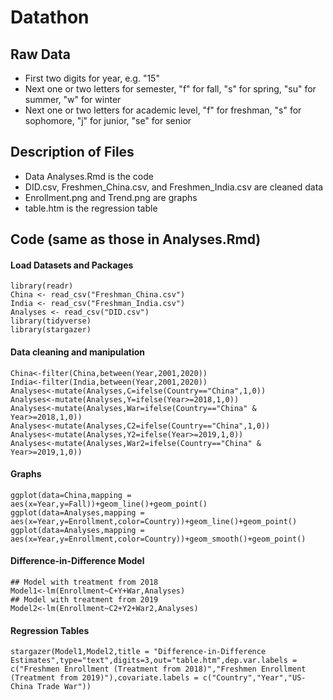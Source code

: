 # Datathon
## Raw Data
- First two digits for year, e.g. "15"
- Next one or two letters for semester, "f" for fall, "s" for spring, "su" for summer, "w" for winter
- Next one or two letters for academic level, "f" for freshman, "s" for sophomore, "j" for junior, "se" for senior
## Description of Files
- Data Analyses.Rmd is the code
- DID.csv, Freshmen_China.csv, and Freshmen_India.csv are cleaned data
- Enrollment.png and Trend.png are graphs
- table.htm is the regression table

## Code (same as those in Analyses.Rmd)

#### Load Datasets and Packages
```{r}
library(readr)
China <- read_csv("Freshman_China.csv")
India <- read_csv("Freshman_India.csv")
Analyses <- read_csv("DID.csv")
library(tidyverse)
library(stargazer)
```

#### Data cleaning and manipulation
```{r}
China<-filter(China,between(Year,2001,2020))
India<-filter(India,between(Year,2001,2020))
Analyses<-mutate(Analyses,C=ifelse(Country=="China",1,0))
Analyses<-mutate(Analyses,Y=ifelse(Year>=2018,1,0))
Analyses<-mutate(Analyses,War=ifelse(Country=="China" & Year>=2018,1,0))
Analyses<-mutate(Analyses,C2=ifelse(Country=="China",1,0))
Analyses<-mutate(Analyses,Y2=ifelse(Year>=2019,1,0))
Analyses<-mutate(Analyses,War2=ifelse(Country=="China" & Year>=2019,1,0))
```

#### Graphs
```{r}
ggplot(data=China,mapping = aes(x=Year,y=Fall))+geom_line()+geom_point()
ggplot(data=Analyses,mapping = aes(x=Year,y=Enrollment,color=Country))+geom_line()+geom_point()
ggplot(data=Analyses,mapping = aes(x=Year,y=Enrollment,color=Country))+geom_smooth()+geom_point()
```

#### Difference-in-Difference Model
```{r}
## Model with treatment from 2018
Model1<-lm(Enrollment~C+Y+War,Analyses)
## Model with treatment from 2019
Model2<-lm(Enrollment~C2+Y2+War2,Analyses)
```

#### Regression Tables
```{r}
stargazer(Model1,Model2,title = "Difference-in-Difference Estimates",type="text",digits=3,out="table.htm",dep.var.labels = c("Freshmen Enrollment (Treatment from 2018)","Freshmen Enrollment (Treatment from 2019)"),covariate.labels = c("Country","Year","US-China Trade War"))
```
